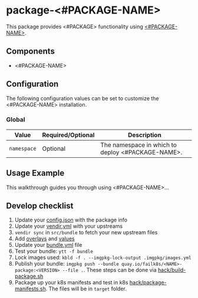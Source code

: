 # package-<#PACKAGE-NAME>

This package provides <#PACKAGE> functionality using [<#PACKAGE-NAME>](<#PACKAGE-NAME-DOCS-URL>).

## Components

* <#PACKAGE-NAME>

## Configuration

The following configuration values can be set to customize the <#PACKAGE-NAME> installation.

### Global

| Value | Required/Optional | Description |
|-------|-------------------|-------------|
| `namespace` | Optional | The namespace in which to deploy <#PACKAGE-NAME>. |

## Usage Example

This walkthrough guides you through using <#PACKAGE-NAME>...

## Develop checklist

1. Update your [config.json](./config.json) with the package info
2. Update your [vendir.yml](./src/bundle/vendir.yml) with your upstreams
3. `vendir sync` in `src/bundle` to fetch your new upstream files
4. Add [overlays](./src/bundle/config/overlays/) and [values](./src/bundle/config/values.yaml)
5. Update your [bundle.yml](./src/bundle/.imgpkg/bundle.yml) file
6. Test your bundle: `ytt -f bundle`
7. Lock images used: `kbld -f . --imgpkg-lock-output .imgpkg/images.yml`
8. Publish your bundle: `imgpkg push --bundle quay.io/failk8s/<NAME>-package:<VERSION> --file .`. These steps can be done via [hack/build-package.sh](./hack/build-package.sh)
9. Package up your k8s manifests and test in k8s [hack/package-manifests.sh](./hack/package-manifests.sh). The files will be in `target` folder.